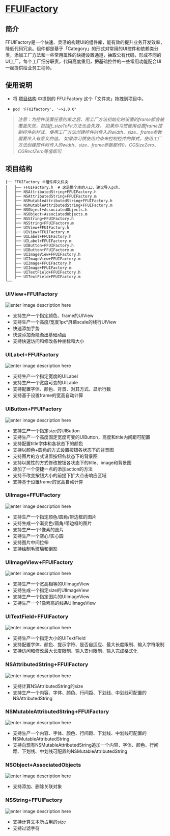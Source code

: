 # [FFUIFactory](https://github.com/liubin303/FFUIFactory/html/index.html)

## 简介
FFUIFactory是一个快速、灵活的构建UI的组件库，能有效的提升业务开发效率，降低代码冗余。组件都是基于「Category」的形式对常用的UI控件和依赖类分类，添加工厂方法和一些常用属性的快捷设置通道，抽取公有代码，形成不同的UI工厂，每个工厂细分职责，代码高度重用，把基础控件的一些常用功能配合UI一起提供给业务工程师。

## 使用说明

* 将 [项目结构](https://github.com/liubin303/FFUIFactory#项目结构) 中提到的 FFUIFactory 这个「文件夹」拖拽到项目中。

*  `pod 'FFUIfactory', '~>1.0.0'`

> *注意：为控件设置任意约束之后，用工厂方法初始化时设置的frame都会被覆盖失效，包括ff_sizeToFit方法也会失效。
>如果你习惯使用设置frame控制控件的样式，使用工厂方法创建控件时传入的width、size、frame参数需要传入有意义的值。
>如果你习惯使用约束来控制控件的样式，使用工厂方法创建控件时传入的width、size、frame参数都传0、CGSizeZero、CGRectZero等值即可.*

## 项目结构

```
├── FFUIFactory ＃组件库文件夹
│   ├── FFUIFactory.h  # 这是整个库的入口，建议导入pch。
│   ├── NSAttributedString+FFUIFactory.h
│   ├── NSAttributedString+FFUIFactory.m
│   ├── NSMutableAttributedString+FFUIFactory.h
│   ├── NSMutableAttributedString+FFUIFactory.m
│   ├── NSObject+AssociatedObjects.h
│   ├── NSObject+AssociatedObjects.m
│   ├── NSString+FFUIFactory.h
│   ├── NSString+FFUIFactory.m
│   ├── UIView+FFUIFactory.h
│   ├── UIView+FFUIFactory.m
│   ├── UILabel+FFUIFactory.h
│   ├── UILabel+FFUIFactory.m
│   ├── UIButton+FFUIFactory.h
│   ├── UIButton+FFUIFactory.m
│   ├── UIImageView+FFUIFactory.h
│   ├── UIImageView+FFUIFactory.m
│   ├── UIImage+FFUIFactory.h
│   ├── UIImage+FFUIFactory.m
│   ├── UITextField+FFUIFactory.h
│   ├── UITextField+FFUIFactory.m
└── 
```

### UIView+FFUIFactory
![enter image description here](UIView+FFUIFactory.png)

* 支持生产一个指定颜色、frame的UIView
* 支持生产一个高度/宽度1px*屏幕scale的线行UIView
* 快速添加手势
* 快速添加渐隐渐出基础动画
* 支持快速访问和修改各种坐标和大小

### UILabel+FFUIFactory
![enter image description here](UILabel+FFUIFactory.png)

* 支持生产一个指定宽度的UILabel
* 支持生产一个宽度可变的UILable
* 支持配置字体、颜色、背景、对其方式、显示行数
* 支持基于设置frame的宽高自动计算

### UIButton+FFUIFactory
![enter image description here](UIButton+FFUIFactory.png)

* 支持生产一个指定size的UIButton
* 支持生产一个高度固定宽度可变的UIButton，高度和title内间距可配置
* 支持配置title字体和各状态下的颜色
* 支持以颜色+圆角的方式设置按钮各状态下的背景图
* 支持图片的方式设置按钮各状态下的背景图
* 支持以属性的方式修改按钮各状态下的title、image和背景图
* 添加了一个便捷一点的添加action的方法
* 支持不改变按钮大小的前提下扩大点击响应区域
* 支持基于设置frame的宽高自动计算

### UIImage+FFUIFactory
![enter image description here](UIImage+FFUIFactory.png)

* 支持生产一个指定颜色/圆角/带边框的图片
* 支持生成一个渐变色/圆角/带边框的图片
* 支持生产一个1像素的图片
* 支持生产一个空心/实心圆
* 支持图片中间拉伸
* 支持绘制毛玻璃和倒影

### UIImageView+FFUIFactory
![enter image description here](UIImageView+FFUIFactory.png)

* 支持生产一个宽高相等的UIImageView
* 支持生成一个指定size的UIImageView
* 支持生产一个指定图片的UIImageView
* 支持生产一个1像素高的线条UIImageView

### UITextField+FFUIFactory
![enter image description here](UITextField+FFUIFactory.png)

* 支持生产一个指定大小的UITextField
* 支持配置字体、颜色、提示字符、是否自适应、最大长度限制、输入字符限制
* 支持访问和修改最大长度限制、输入支付限制、输入完成格式化

### NSAttributedString+FFUIFactory
![enter image description here](NSAttributedString+FFUIFactory.png)

* 支持计算NSAttributedString的size
* 支持生产一个内容、字体、颜色、行间距、下划线、中划线可配置的NSAttributedString

### NSMutableAttributedString+FFUIFactory
![enter image description here](NSMutableAttributedString+FFUIFactory.png)

* 支持生产一个内容、字体、颜色、行间距、下划线、中划线可配置的NSMutableAttributedString
* 支持向现有NSMutableAttributedString追加一个内容、字体、颜色、行间距、下划线、中划线可配置的NSMutableAttributedString

### NSObject+AssociatedObjects
![enter image description here](NSObject+AssociatedObjects.png)

* 支持添加、删除关联对象

### NSString+FFUIFactory
![enter image description here](NSString+FFUIFactory.png)

* 支持计算文本所占用的size
* 支持过滤字符









